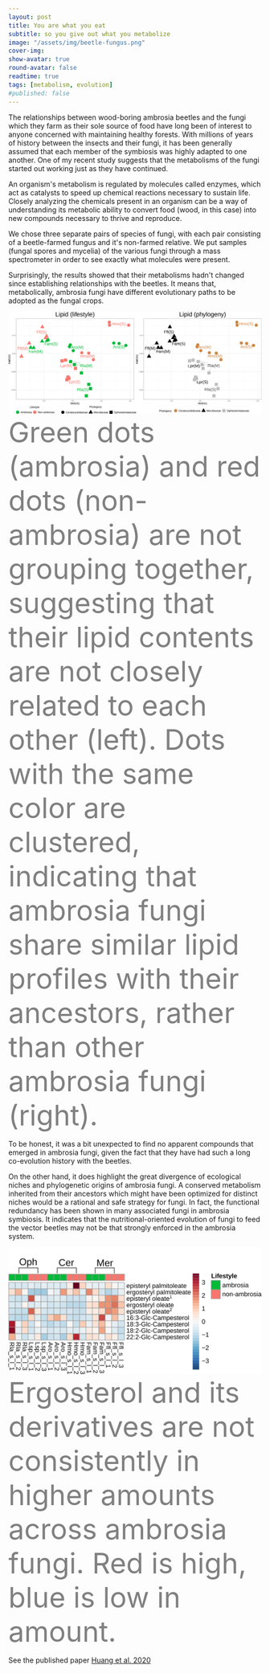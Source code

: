 ```yaml
---
layout: post
title: You are what you eat
subtitle: so you give out what you metabolize
image: "/assets/img/beetle-fungus.png"
cover-img:
show-avatar: true
round-avatar: false
readtime: true
tags: [metabolism, evolution]
#published: false
---
```


The relationships between wood-boring ambrosia beetles and the fungi which they farm as their sole source of food have long been of interest to anyone concerned with maintaining healthy forests. With millions of years of history between the insects and their fungi, it has been generally assumed that each member of the symbiosis was highly adapted to one another. One of my recent study suggests that the metabolisms of the fungi started out working just as they have continued.

An organism's metabolism is regulated by molecules called enzymes, which act as catalysts to speed up chemical reactions necessary to sustain life. Closely analyzing the chemicals present in an organism can be a way of understanding its metabolic ability to convert food (wood, in this case) into new compounds necessary to thrive and reproduce.

We chose three separate pairs of species of fungi, with each pair consisting of a beetle-farmed fungus and it's non-farmed relative. We put samples (fungal spores and mycelia) of the various fungi through a mass spectrometer in order to see exactly what molecules were present. 

Surprisingly, the results showed that their metabolisms hadn't changed since establishing relationships with the beetles. It means that, metabolically, ambrosia fungi have different evolutionary paths to be adopted as the fungal crops.

![lip_phy](/assets/img/lip_amb_220.png)
<span style="color:grey; font-size:4em">Green dots (ambrosia) and red dots (non-ambrosia) are not grouping together, suggesting that their lipid contents are not closely related to each other (left). Dots with the same color are clustered, indicating that ambrosia fungi share similar lipid profiles with their ancestors, rather than other ambrosia fungi (right).</span>  

To be honest, it was a bit unexpected to find no apparent compounds that emerged in ambrosia fungi, given the fact that they have had such a long co-evolution history with the beetles. 

On the other hand, it does highlight the great divergence of ecological niches and phylogenetic origins of ambrosia fungi. A conserved metabolism inherited from their ancestors which might have been optimized for distinct niches would be a rational and safe strategy for fungi. In fact, the functional redundancy has been shown in many associated fungi in ambrosia symbiosis. It indicates that the nutritional-oriented evolution of fungi to feed the vector beetles may not be that strongly enforced in the ambrosia system.

![ergosterol heatmap](/assets/img/ergosterol_shared_220.png)
<span style="color:grey; font-size:4em">Ergosterol and its derivatives are not consistently in higher amounts across ambrosia fungi. Red is high, blue is low in amount.</span>  


See the published paper [Huang et al. 2020](https://www.nature.com/articles/s41396-020-0593-7)
